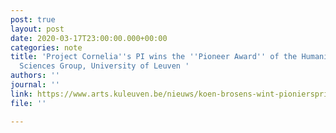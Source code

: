 ```yaml
---
post: true
layout: post
date: 2020-03-17T23:00:00.000+00:00
categories: note
title: 'Project Cornelia''s PI wins the ''Pioneer Award'' of the Humanities & Social
  Sciences Group, University of Leuven '
authors: ''
journal: ''
link: https://www.arts.kuleuven.be/nieuws/koen-brosens-wint-pioniersprijs-humane-wetenschappen-2020
file: ''

---
```

